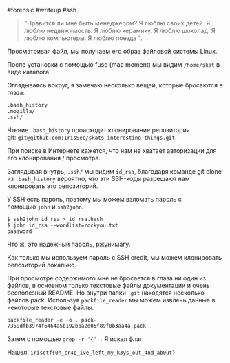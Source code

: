 #forensic #writeup #ssh 

> "Нравится ли мне быть менеджером? Я люблю своих детей. Я люблю недвижимость. Я люблю керамику. Я люблю шоколад. Я люблю компьютеры. Я люблю поезда ".

Просматривая файл, мы получаем его образ файловой системы Linux.

После установки с помощью fuse (mac moment) мы видим `/home/skat` в виде каталога.

Оглядываясь вокруг, я замечаю несколько вещей, которые бросаются в глаза:

```
.bash_history
.mozilla/
.ssh/
```

Чтение `.bash_history` происходит клонирование репозитория git: `git@github.com:IrisSec/skats-interesting-things.git`.

При поиске в Интернете кажется, что нам не хватает авторизации для его клонирования / просмотра.

Заглядывая внутрь, `.ssh/` мы видим `id_rsa`, благодаря команде git clone из `.bash_history` вероятно, что эти SSH-коды разрешают нам клонировать это репозиторий.

У SSH есть пароль, поэтому мы можем взломать пароль с помощью `john` и `ssh2john`.

```
$ ssh2john id_rsa > id_rsa.hash
$ john id_rsa --wordlist=rockyou.txt
password
```

Что ж, это надежный пароль, ржунимагу.

Как только мы используем пароль с SSH credit, мы можем клонировать репозиторий локально.

При просмотре содержимого мне не бросается в глаза ни один из файлов, в основном только текстовые файлы документации и очень бесполезный README. Но внутри папки `.git` находятся несколько файлов pack. Используя `packfile_reader` мы можем извлечь данные в некоторые текстовые файлы.

`packfile_reader -e -o . pack-7359dfb3974f6464a5b192bba2d05f89f0b3aa4a.pack`

Затем с помощью `grep -r ‘{‘ .` Я искал флаг.

Нашел! `irisctf{0h_cr4p_ive_left_my_k3ys_out_4nd_ab0ut}`